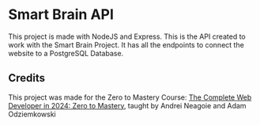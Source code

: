 # Smart Brain API

This project is made with NodeJS and Express. This is the API created to work with the Smart Brain Project. It has all the endpoints to connect the website to a PostgreSQL Database.

## Credits

This project was made for the Zero to Mastery Course: [The Complete Web Developer in 2024: Zero to Mastery](https://zerotomastery.io/courses/coding-bootcamp/), taught by Andrei Neagoie and Adam Odziemkowski
